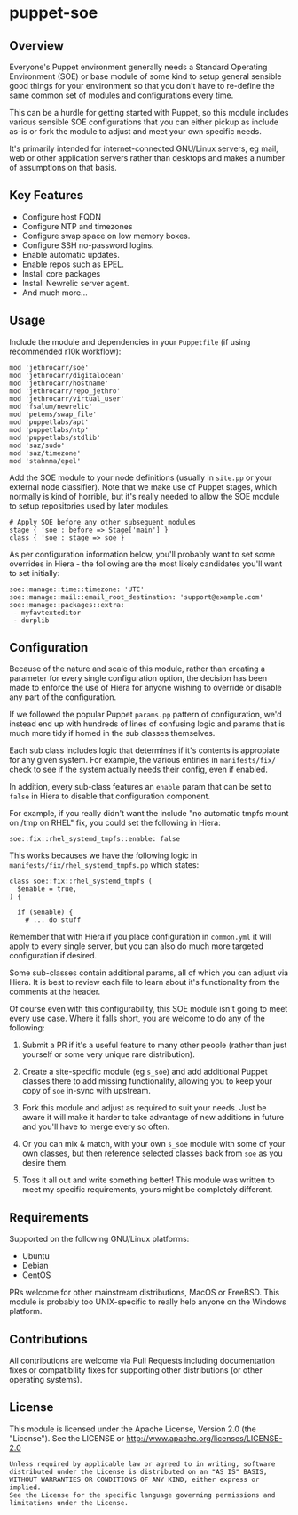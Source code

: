 # puppet-soe 

## Overview

Everyone's Puppet environment generally needs a Standard Operating Environment
(SOE) or base module of some kind to setup general sensible good things for
your environment so that you don't have to re-define the same common set of
modules and configurations every time.

This can be a hurdle for getting started with Puppet, so this module includes
various sensible SOE configurations that you can either pickup as include as-is
or fork the module to adjust and meet your own specific needs.

It's primarily intended for internet-connected GNU/Linux servers, eg mail, web
or other application servers rather than desktops and makes a number of 
assumptions on that basis.


## Key Features

* Configure host FQDN
* Configure NTP and timezones
* Configure swap space on low memory boxes.
* Configure SSH no-password logins.
* Enable automatic updates.
* Enable repos such as EPEL.
* Install core packages
* Install Newrelic server agent.
* And much more...


## Usage

Include the module and dependencies in your `Puppetfile` (if using recommended
r10k workflow):

    mod 'jethrocarr/soe'
    mod 'jethrocarr/digitalocean'
    mod 'jethrocarr/hostname'
    mod 'jethrocarr/repo_jethro'
    mod 'jethrocarr/virtual_user'
    mod 'fsalum/newrelic'
    mod 'petems/swap_file'
    mod 'puppetlabs/apt'
    mod 'puppetlabs/ntp'
    mod 'puppetlabs/stdlib'
    mod 'saz/sudo'
    mod 'saz/timezone'
    mod 'stahnma/epel'

Add the SOE module to your node definitions (usually in `site.pp` or your
external node classifier). Note that we make use of Puppet stages, which
normally is kind of horrible, but it's really needed to allow the SOE module
to setup repositories used by later modules.

    # Apply SOE before any other subsequent modules
    stage { 'soe': before => Stage['main'] }
    class { 'soe': stage => soe }

As per configuration information below, you'll probably want to set some
overrides in Hiera - the following are the most likely candidates you'll want
to set initially:

    soe::manage::time::timezone: 'UTC'
    soe::manage::mail::email_root_destination: 'support@example.com'
    soe::manage::packages::extra:
     - myfavtexteditor
     - durplib


## Configuration

Because of the nature and scale of this module, rather than creating a
parameter for every single configuration option, the decision has been made
to enforce the use of Hiera for anyone wishing to override or disable any
part of the configuration.

If we followed the popular Puppet `params.pp` pattern of configuration, we'd
instead end up with hundreds of lines of confusing logic and params that is
much more tidy if homed in the sub classes themselves.

Each sub class includes logic that determines if it's contents is appropiate
for any given system. For example, the various entiries in `manifests/fix/`
check to see if the system actually needs their config, even if enabled.

In addition, every sub-class features an `enable` param that can be set to
`false` in Hiera to disable that configuration component.

For example, if you really didn't want the include "no automatic tmpfs mount on
/tmp on RHEL" fix, you could set the following in Hiera:

    soe::fix::rhel_systemd_tmpfs::enable: false

This works becauses we have the following logic in
`manifests/fix/rhel_systemd_tmpfs.pp` which states:

    class soe::fix::rhel_systemd_tmpfs (
      $enable = true,
    ) {

      if ($enable) {
        # ... do stuff

Remember that with Hiera if you place configuration in `common.yml` it will
apply to every single server, but you can also do much more targeted
configuration if desired.

Some sub-classes contain additional params, all of which you can adjust via
Hiera. It is best to review each file to learn about it's functionality from
the comments at the header.


Of course even with this configurability, this SOE module isn't going to meet
every use case. Where it falls short, you are welcome to do any of the following:

1. Submit a PR if it's a useful feature to many other people (rather than just
   yourself or some very unique rare distribution).

2. Create a site-specific module (eg `s_soe`) and add additional Puppet classes
   there to add missing functionality, allowing you to keep your copy of `soe`
   in-sync with upstream. 

3. Fork this module and adjust as required to suit your needs. Just be aware it
   will make it harder to take advantage of new additions in future and you'll
   have to merge every so often.
   
4. Or you can mix & match, with your own `s_soe` module with some of your own
   classes, but then reference selected classes back from `soe` as you desire
   them.

5. Toss it all out and write something better! This module was written to meet
   my specific requirements, yours might be completely different.


## Requirements

Supported on the following GNU/Linux platforms:

* Ubuntu
* Debian
* CentOS

PRs welcome for other mainstream distributions, MacOS or FreeBSD. This module
is probably too UNIX-specific to really help anyone on the Windows platform.


## Contributions

All contributions are welcome via Pull Requests including documentation fixes
or compatibility fixes for supporting other distributions (or other operating
systems).


## License

This module is licensed under the Apache License, Version 2.0 (the "License").
See the LICENSE or http://www.apache.org/licenses/LICENSE-2.0

    Unless required by applicable law or agreed to in writing, software
    distributed under the License is distributed on an "AS IS" BASIS,
    WITHOUT WARRANTIES OR CONDITIONS OF ANY KIND, either express or implied.
    See the License for the specific language governing permissions and
    limitations under the License.

